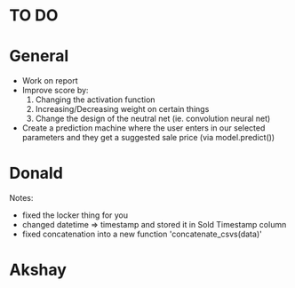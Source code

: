 # TO DO 

# General
 - Work on report
 - Improve score by:
    1) Changing the activation function
    2) Increasing/Decreasing weight on certain things
    3) Change the design of the neutral net (ie. convolution neural net)
 - Create a prediction machine where the user enters in our selected parameters and they get a suggested sale price (via model.predict())


# Donald
Notes:
 - fixed the locker thing for you
 - changed datetime => timestamp and stored it in Sold Timestamp column
 - fixed concatenation into a new function 'concatenate_csvs(data)'

# Akshay  
